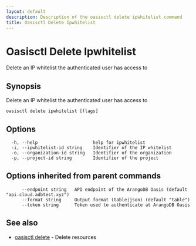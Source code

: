 ```yaml
---
layout: default
description: Description of the oasisctl delete ipwhitelist command
title: Oasisctl Delete Ipwhitelist
---
```

# Oasisctl Delete Ipwhitelist

Delete an IP whitelist the authenticated user has access to

## Synopsis

Delete an IP whitelist the authenticated user has access to

```
oasisctl delete ipwhitelist [flags]
```

## Options

```
  -h, --help                     help for ipwhitelist
  -i, --ipwhitelist-id string    Identifier of the IP whitelist
  -o, --organization-id string   Identifier of the organization
  -p, --project-id string        Identifier of the project
```

## Options inherited from parent commands

```
      --endpoint string   API endpoint of the ArangoDB Oasis (default "api.cloud.adbtest.xyz")
      --format string     Output format (table|json) (default "table")
      --token string      Token used to authenticate at ArangoDB Oasis
```

## See also

* [oasisctl delete](oasisctl-delete.html)	 - Delete resources

